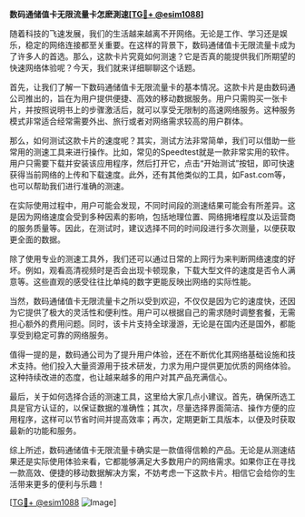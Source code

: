 **数码通储值卡无限流量卡怎麽測速[[TG💪+ @esim1088](https://t.me/s/esim1088)]**

随着科技的飞速发展，我们的生活越来越离不开网络。无论是工作、学习还是娱乐，稳定的网络连接都至关重要。在这样的背景下，数码通储值卡无限流量卡成为了许多人的首选。那么，这款卡片究竟如何测速？它是否真的能提供我们所期望的快速网络体验呢？今天，我们就来详细聊聊这个话题。

首先，让我们了解一下数码通储值卡无限流量卡的基本情况。这款卡片是由数码通公司推出的，旨在为用户提供便捷、高效的移动数据服务。用户只需购买一张卡片，并按照说明书上的步骤激活后，就可以享受无限制的高速网络服务。这种服务模式非常适合经常需要外出、旅行或者对网络需求较高的用户群体。

那么，如何测试这款卡片的速度呢？其实，测试方法非常简单，我们可以借助一些常用的测速工具来进行操作。比如，常见的Speedtest就是一款非常实用的软件。用户只需要下载并安装该应用程序，然后打开它，点击“开始测试”按钮，即可快速获得当前网络的上传和下载速度。此外，还有其他类似的工具，如Fast.com等，也可以帮助我们进行准确的测速。

在实际使用过程中，用户可能会发现，不同时间段的测速结果可能会有所差异。这是因为网络速度会受到多种因素的影响，包括地理位置、网络拥堵程度以及运营商的服务质量等。因此，在测试时，建议选择不同的时间段进行多次测量，以便获取更全面的数据。

除了使用专业的测速工具外，我们还可以通过日常的上网行为来判断网络速度的好坏。例如，观看高清视频时是否会出现卡顿现象，下载大型文件的速度是否令人满意等。这些直观的感受往往比单纯的数字更能反映出网络的实际性能。

当然，数码通储值卡无限流量卡之所以受到欢迎，不仅仅是因为它的速度快，还因为它提供了极大的灵活性和便利性。用户可以根据自己的需求随时调整套餐，无需担心额外的费用问题。同时，该卡片支持全球漫游，无论是在国内还是国外，都能享受到稳定可靠的网络服务。

值得一提的是，数码通公司为了提升用户体验，还在不断优化其网络基础设施和技术支持。他们投入大量资源用于技术研发，力求为用户提供更加优质的网络体验。这种持续改进的态度，也让越来越多的用户对其产品充满信心。

最后，关于如何选择合适的测速工具，这里给大家几点小建议。首先，确保所选工具是官方认证的，以保证数据的准确性；其次，尽量选择界面简洁、操作方便的应用程序，这样可以节省时间并提高效率；再次，定期更新工具版本，以便及时获取最新的功能和服务。

综上所述，数码通储值卡无限流量卡确实是一款值得信赖的产品。无论是从测速结果还是实际使用体验来看，它都能够满足大多数用户的网络需求。如果你正在寻找一款高效、便捷的移动数据解决方案，不妨考虑一下这款卡片。相信它会给你的生活带来更多的便利与乐趣！

[[TG💪+ @esim1088](https://t.me/s/esim1088) ![Image](https://i.postimg.cc/4NQfJmqS/Snipaste-2025-05-13-00-14-12.png)]
